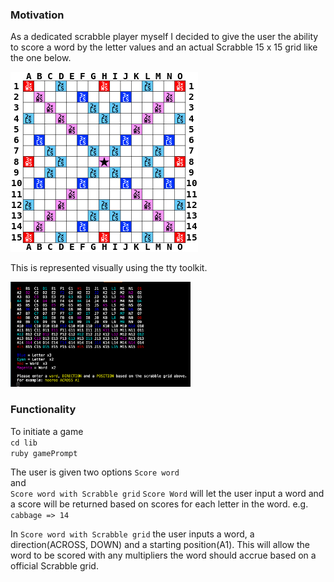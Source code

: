 ### Motivation
As a dedicated scrabble player myself I decided to give the user the ability to score a word by the letter values and an actual Scrabble 15 x 15 grid like the one below.

![alt text](https://github.com/Confidenceman02/Scrabble-challenge/blob/master/assets/images/scrabble_grid.png)

This is represented visually using the tty toolkit.

<img src="./assets/images/scrabble_grid_IG.png" alt="Drawing" width="288"/>

### Functionality
To initiate a game <br>
```cd lib``` <br>
```ruby gamePrompt``` <br>

The user is given two options 
```Score word``` <br> 
and <br>
```Score word with Scrabble grid```
```Score Word``` will let the user input a word and a score will be returned based on scores for each letter in the word.
e.g.
```cabbage => 14```

In ```Score word with Scrabble grid``` the user inputs a word, a direction(ACROSS, DOWN) and a starting position(A1).
This will allow the word to be scored with any multipliers the word should accrue based on a official Scrabble grid.
